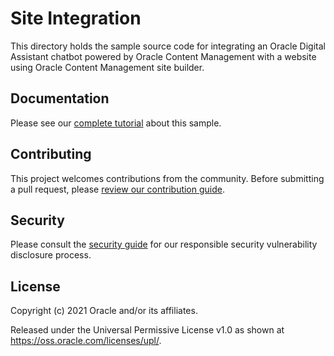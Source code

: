 # Site Integration

This directory holds the sample source code for integrating an Oracle Digital Assistant chatbot powered by Oracle Content Management with a website using Oracle Content Management site builder.

## Documentation

Please see our [complete tutorial](https://www.oracle.com/pls/topic/lookup?ctx=cloud&id=oce-oda-integration-sample) about this sample.

## Contributing

This project welcomes contributions from the community. Before submitting a pull
request, please [review our contribution guide](./CONTRIBUTING.md).

## Security

Please consult the [security guide](./SECURITY.md) for our responsible security
vulnerability disclosure process.

## License

Copyright (c) 2021 Oracle and/or its affiliates.

Released under the Universal Permissive License v1.0 as shown at
<https://oss.oracle.com/licenses/upl/>.
